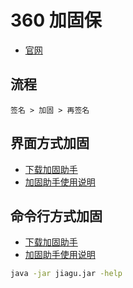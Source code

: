 # 360 加固保

* [官网](http://jiagu.360.cn)

## 流程

```
签名 > 加固 > 再签名
```

## 界面方式加固

* [下载加固助手](http://jiagu.360.cn/qcms/help.html#!id=89)
* [加固助手使用说明](http://jiagu.360.cn/qcms/help.html#!id=90)

## 命令行方式加固

* [下载加固助手](http://jiagu.360.cn/qcms/help.html#!id=89)
* [加固助手使用说明](http://jiagu.360.cn/qcms/help.html#!id=90)

```sh
java -jar jiagu.jar -help
```

